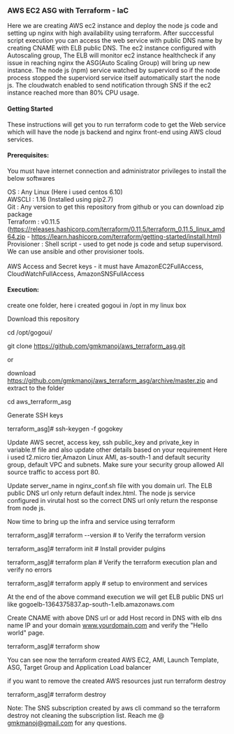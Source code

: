 <h3>AWS EC2 ASG with Terraform - IaC </h3>

Here we are creating AWS ec2 instance and deploy the node js code and setting up nginx with high availability using terraform. 
After succcessful script execution you can access the web service with public DNS name by creating CNAME with ELB public DNS. The ec2 instance configured with Autoscaling group, The ELB will monitor ec2 instance healthcheck if any issue in reaching nginx the ASG(Auto Scaling Group) will bring up new instance. The node js (npm) service watched by superviord so if the node process stopped the superviord service itself automatically start the node js. The cloudwatch enabled to send notification through SNS if the ec2 instance reached more than 80% CPU usage.

<h4>Getting Started</h4>

These instructions will get you to run terraform code to get the Web service which will have the node js backend and nginx front-end using AWS cloud services.

<h4>Prerequisites:</h4>

You must have internet connection and administrator privileges to install the below softwares

OS : Any Linux (Here i used centos 6.10)<br>
AWSCLI : 1.16 (Installed using pip2.7)<br>
Git : Any version to get this repository from github or you can download zip package<br>
Terraform : v0.11.5 (https://releases.hashicorp.com/terraform/0.11.5/terraform_0.11.5_linux_amd64.zip - https://learn.hashicorp.com/terraform/getting-started/install.html)<br>
  Provisioner : Shell script - used to get node js code and setup supervisord. We can use ansible and other provisioner tools.<br>           
AWS Access and Secret keys -  it must have AmazonEC2FullAccess, CloudWatchFullAccess, AmazonSNSFullAccess<br>

<h4>Execution:</h4>

create one folder, here i created gogoui in /opt in my linux box

Download this repository

cd /opt/gogoui/

git clone https://github.com/gmkmanoj/aws_terraform_asg.git

or 

download https://github.com/gmkmanoj/aws_terraform_asg/archive/master.zip and extract to the folder

cd aws_terraform_asg

Generate SSH keys

terraform_asg]# ssh-keygen -f gogokey

Update AWS secret, access key, ssh public_key and private_key in variable.tf file and also update other details based on your requirement
  Here i used t2.micro tier,Amazon Linux AMI, as-south-1 and default security group, default VPC and subnets.
  Make sure your security group allowed All source traffic to access port 80.

Update server_name in nginx_conf.sh file with you domain url.
  The ELB public DNS url only return default index.html. The node js service configured in virutal host so the correct DNS url only return the response from node js.

Now time to bring up the infra and service using terraform

terraform_asg]# terraform --version            # to Verify the terraform version

terraform_asg]# terraform init                 # Install provider pulgins

terraform_asg]# terraform plan                 # Verify the terraform execution plan and verify no errors

terraform_asg]# terraform apply                # setup to environment and services

At the end of the above command execution we will get ELB public DNS url like 
gogoelb-1364375837.ap-south-1.elb.amazonaws.com 

Create CNAME with above DNS url or add Host record in DNS with elb dns name IP and your domain www.yourdomain.com and verify the "Hello world" page.

terraform_asg]# terraform show                

You can see now the terraform created AWS EC2, AMI, Launch Template, ASG, Target Group and Application Load balancer

if you want to remove the created AWS resources just run terraform destroy

terraform_asg]# terraform destroy

Note:
The SNS subscription created by aws cli command so the terraform destroy not cleaning the subscription list.
Reach me @ gmkmanoj@gmail.com for any questions.
